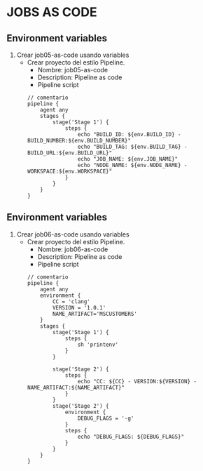 # JOBS AS CODE
## Environment variables

1. Crear job05-as-code usando variables
    * Crear proyecto del estilo Pipeline.
        * Nombre: job05-as-code
        * Description: Pipeline as code
        * Pipeline script
        ```dsl
        // comentario
        pipeline {
            agent any 
            stages {
                stage('Stage 1') {
                    steps {
                        echo "BUILD_ID: ${env.BUILD_ID} - BUILD_NUMBER:${env.BUILD_NUMBER}"
                        echo "BUILD_TAG: ${env.BUILD_TAG} - BUILD_URL:${env.BUILD_URL}"
                        echo "JOB_NAME: ${env.JOB_NAME}"
                        echo "NODE_NAME: ${env.NODE_NAME} - WORKSPACE:${env.WORKSPACE}"
                    }
                }
            }
        }
        ```

## Environment variables
1. Crear job06-as-code usando variables
    * Crear proyecto del estilo Pipeline.
        * Nombre: job06-as-code
        * Description: Pipeline as code
        * Pipeline script
        ```dsl
        // comentario
        pipeline {
            agent any 
            environment { 
                CC = 'clang'
                VERSION = '1.0.1'
                NAME_ARTIFACT='MSCUSTOMERS'
            }
            stages {
                stage('Stage 1') {
                    steps {
                        sh 'printenv'
                    }
                }

                stage('Stage 2') {
                    steps {
                        echo "CC: ${CC} - VERSION:${VERSION} - NAME_ARTIFACT:${NAME_ARTIFACT}"
                    }
                }
                stage('Stage 2') {
                    environment { 
                        DEBUG_FLAGS = '-g'
                    }
                    steps {
                        echo "DEBUG_FLAGS: ${DEBUG_FLAGS}"
                    }
                }
            }
        }
        ```